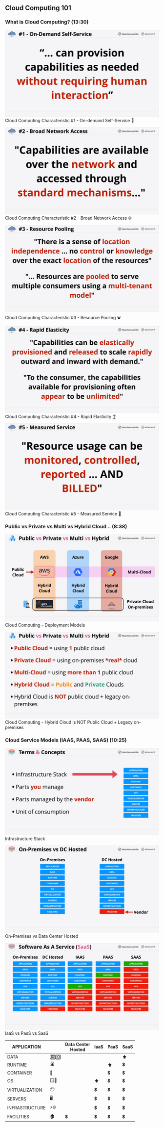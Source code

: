 ## Cloud Computing 101

### What is Cloud Computing? (13:30)

![Alt text](<images/Screenshot 2023-09-30 at 21.21.59 - What_is_Cloud_Computing__learn.cantrill.io_-_Perso.png>)
Cloud Computing Characteristic #1 - On-demand Self-Service 🏧

![Alt text](<images/Screenshot 2023-09-30 at 21.22.51 - What_is_Cloud_Computing__learn.cantrill.io_-_Perso.png>)
Cloud Computing Characteristic #2 - Broad Network Access 🌐

![Alt text](<images/Screenshot 2023-09-30 at 21.24.10 - What_is_Cloud_Computing__learn.cantrill.io_-_Perso.png>)
Cloud Computing Characteristic #3 - Resource Pooling ⛲

![Alt text](<images/Screenshot 2023-09-30 at 21.26.24 - What_is_Cloud_Computing__learn.cantrill.io_-_Perso.png>)
Cloud Computing Characteristic #4 - Rapid Elasticity ↕️

![Alt text](<images/Screenshot 2023-09-30 at 21.28.15 - What_is_Cloud_Computing__learn.cantrill.io_-_Perso.png>)
Cloud Computing Characteristic #5 - Measured Service 📏

### Public vs Private vs Multi vs Hybrid Cloud .. (8:38)

![Alt text](<images/Screenshot 2023-10-01 at 14.36.36 - Public_vs_Private_vs_Multi_vs_Hybrid_Cloud_..__lea.png>)
Cloud Computing - Deployment Models

![Alt text](<images/Screenshot 2023-10-01 at 14.38.47 - Public_vs_Private_vs_Multi_vs_Hybrid_Cloud_..__lea.png>)
Cloud Computing - Hybrid Cloud is NOT Public Cloud + Legacy on-premises

### Cloud Service Models (IAAS, PAAS, SAAS) (10:25)

![Alt text](<images/Screenshot 2023-10-01 at 14.45.38 - Cloud_Service_Models_(IAAS,_PAAS,_SAAS)__learn.can.png>)
Infrastructure Stack

![Alt text](<images/Screenshot 2023-10-01 at 14.47.53 - Cloud_Service_Models_(IAAS,_PAAS,_SAAS)__learn.can.png>)
On-Premises vs Data Center Hosted

![Alt text](<images/Screenshot 2023-10-01 at 14.49.57 - Cloud_Service_Models_(IAAS,_PAAS,_SAAS)__learn.can.png>)
IaaS vs PasS vs SaaS

| APPLICATION    |      | Data Center<br>Hosted | IaaS | PaaS | SaaS |
| -------------- | ---- | --------------------- | ---- | ---- | ---- |
| DATA           | 🔟🔟 |                       |      |      | ⬆️   |
| RUNTIME        | 🛣️   |                       |      | ⬆️   | 💲   |
| CONTAINER      | 🐋   |                       |      | 💲   | 💲   |
| OS             | 🪟🐧 |                       | ⬆️   | 💲   | 💲   |
| VIRTUALIZATION | 📦   |                       | 💲   | 💲   | 💲   |
| SERVERS        | 🖥️   |                       | 💲   | 💲   | 💲   |
| INFRASTRUCTURE | ⚡🌐 |                       | 💲   | 💲   | 💲   |
| FACILITIES     | 🏠   | 💲                    | 💲   | 💲   | 💲   |
